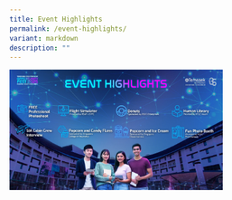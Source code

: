 ```yaml
---
title: Event Highlights
permalink: /event-highlights/
variant: markdown
description: ""
---
```


<div class="isomer-image-wrapper">

<img style="width: 75%;" height="auto" width="100%" alt="" src="/images/2025/Event_highlights_sub.png">

<style>
	.col.is-8.is-offset-2.print-content{
	width:75%;
	}
.col.is-1.has-float-btns.is-position-relative.is-hidden-touch
	{
	display:none;
	}
</style></div>